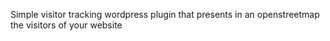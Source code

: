 Simple visitor tracking wordpress plugin that presents in an openstreetmap the visitors of your website

